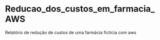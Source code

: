# Reducao_dos_custos_em_farmacia_AWS
Relatório de redução de custos de uma farmácia fictícia com aws
